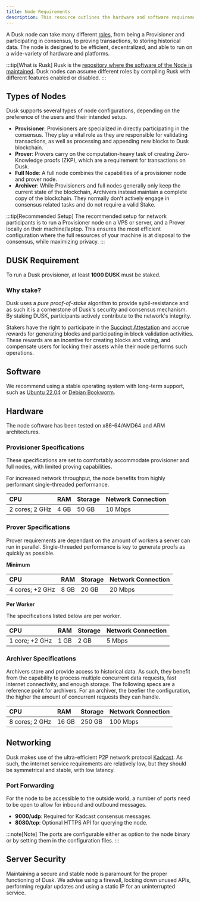 ```yaml
---
title: Node Requirements
description: This resource outlines the hardware and software requirements for the node. Explore the different node types and different ways to setup a node
---
```


A Dusk node can take many different [roles](#types-of-nodes), from being a Provisioner and participating in consensus, to proving transactions, to storing historical data. The node is designed to be efficient, decentralized, and able to run on a wide-variety of hardware and platforms. 

:::tip[What is Rusk]
Rusk is the [repository where the software of the Node is maintained](https://github.com/dusk-network/rusk). Dusk nodes can assume different roles by compiling Rusk with different features enabled or disabled.
:::

## Types of Nodes

Dusk supports several types of node configurations, depending on the preference of the users and their intended setup. 

- **Provisioner**: Provisioners are specialized in directly participating in the consensus. They play a vital role as they are responsible for validating transactions, as well as processing and appending new blocks to Dusk blockchain.
- **Prover**: Provers carry on the computation-heavy task of creating Zero-Knowledge proofs (ZKP), which are a requirement for transactions on Dusk.
- **Full Node**: A full node combines the capabilities of a provisioner node and prover node. 
- **Archiver**: While Provisioners and full nodes generally only keep the current state of the blockchain, Archivers instead maintain a complete copy of the blockchain. They normally don't actively engage in consensus related tasks and do not require a valid Stake.

:::tip[Recommended Setup]
The recommended setup for network participants is to run a Provisioner node on a VPS or server, and a Prover locally on their machine/laptop. This ensures the most efficient configuration where the full resources of your machine is at disposal to the consensus, while maximizing privacy.
:::

## DUSK Requirement

To run a Dusk provisioner, at least **1000 DUSK** must be staked.

### Why stake?

Dusk uses a *pure proof-of-stake* algorithm to provide sybil-resistance and as such it is a cornerstone of Dusk's security and consensus mechanism. By staking DUSK, participants actively contribute to the network's integrity. 

Stakers have the right to participate in the [Succinct Attestation](../../learn/economic-information/succinct-attestation) and accrue rewards for generating blocks and participating in block validation activities. These rewards are an incentive for creating blocks and voting, and compensate users for locking their assets while their node performs such operations.

## Software 

We recommend using a stable operating system with long-term support, such as [Ubuntu 22.04](https://releases.ubuntu.com/jammy/) or [Debian Bookworm](https://www.debian.org/releases/bookworm/). 

## Hardware

The node software has been tested on x86-64/AMD64 and ARM architectures.

### Provisioner Specifications

These specifications are set to comfortably accommodate provisioner and full nodes, with limited proving capabilities.

For increased network throughput, the node benefits from highly performant single-threaded performance.

| CPU | RAM | Storage | Network Connection |
| :--- | :--- | :--- | :--- |
| 2 cores; 2 GHz | 4 GB | 50 GB | 10 Mbps |

### Prover Specifications

Prover requirements are dependant on the amount of workers a server can run in parallel. Single-threaded performance is key to generate proofs as quickly as possible. 

**Minimum**

| CPU | RAM | Storage | Network Connection |
| :--- | :--- | :--- | :--- |
| 4 cores; +2 GHz | 8 GB | 20 GB | 20 Mbps |

**Per Worker**

The specifications listed below are per worker.

| CPU | RAM | Storage | Network Connection |
| :--- | :--- | :--- | :--- |
| 1 core; +2 GHz | 1 GB | 2 GB | 5 Mbps |

### Archiver Specifications

Archivers store and provide access to historical data. As such, they benefit from the capability to process multiple concurrent data requests, fast internet connectivity, and enough storage. The following specs are a reference point for archivers. For an archiver, the beefier the configuration, the higher the amount of concurrent requests they can handle.

| CPU | RAM | Storage | Network Connection |
| :--- | :--- | :--- | :--- |
| 8 cores; 2 GHz | 16 GB | 250 GB | 100 Mbps |

## Networking

Dusk makes use of the ultra-efficient P2P network protocol [Kadcast](https://eprint.iacr.org/2019/876.pdf). As such, the internet service requirements are relatively low, but they should be symmetrical and stable, with low latency.

### Port Forwarding

For the node to be accessible to the outside world, a number of ports need to be open to allow for inbound and outbound messages.

- **9000/udp**: Required for Kadcast consensus messages.
- **8080/tcp**: Optional HTTPS API for querying the node.

:::note[Note]
The ports are configurable either as option to the node binary or by setting them in the configuration files.
:::

## Server Security

Maintaining a secure and stable node is paramount for the proper functioning of Dusk. We advise using a firewall, locking down unused APIs, performing regular updates and using a static IP for an uninterrupted service.
